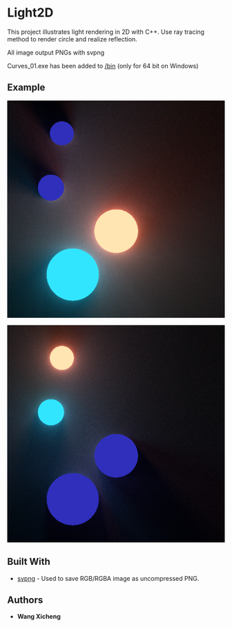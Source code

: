 # Light2D

This project illustrates light rendering in 2D with C++. Use ray tracing method to render circle and realize reflection.

All image output PNGs with svpng

Curves_01.exe has been added to [/bin](https://github.com/LOOK2001/Light2D/tree/master/bin) (only for 64 bit on Windows)

## Example

![](example.png)

![](example1.png)

## Built With

* [svpng](https://github.com/miloyip/svpng) - Used to save RGB/RGBA image as uncompressed PNG.

## Authors

* **Wang Xicheng**
